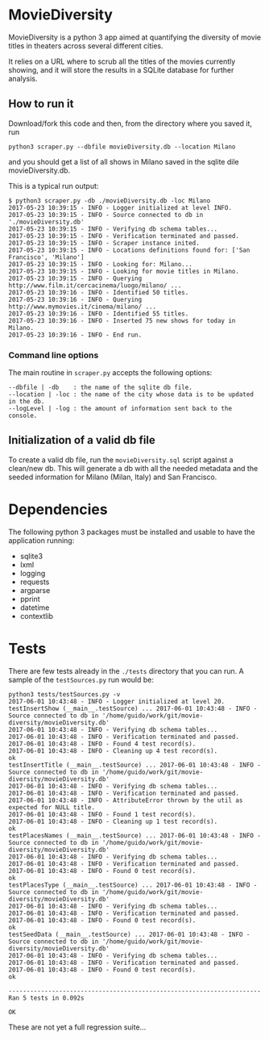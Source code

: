 # MovieDiversity
MovieDiversity is a python 3 app aimed at quantifying the diversity of movie titles
in theaters across several different cities.

It relies on a URL where to scrub all the titles of the movies currently showing,
and it will store the results in a SQLite database for further analysis.

## How to run it
Download/fork this code and then, from the directory where you saved it, run
```
python3 scraper.py --dbfile movieDiversity.db --location Milano
```
and you should get a list of all shows in Milano saved in the sqlite dile movieDiversity.db.

This is a typical run output:
```
$ python3 scraper.py -db ./movieDiversity.db -loc Milano
2017-05-23 10:39:15 - INFO - Logger initialized at level INFO.
2017-05-23 10:39:15 - INFO - Source connected to db in './movieDiversity.db'
2017-05-23 10:39:15 - INFO - Verifying db schema tables...
2017-05-23 10:39:15 - INFO - Verification terminated and passed.
2017-05-23 10:39:15 - INFO - Scraper instance inited.
2017-05-23 10:39:15 - INFO - Locations definitions found for: ['San Francisco', 'Milano']
2017-05-23 10:39:15 - INFO - Looking for: Milano...
2017-05-23 10:39:15 - INFO - Looking for movie titles in Milano.
2017-05-23 10:39:15 - INFO - Querying http://www.film.it/cercacinema/luogo/milano/ ...
2017-05-23 10:39:16 - INFO - Identified 50 titles.
2017-05-23 10:39:16 - INFO - Querying http://www.mymovies.it/cinema/milano/ ...
2017-05-23 10:39:16 - INFO - Identified 55 titles.
2017-05-23 10:39:16 - INFO - Inserted 75 new shows for today in Milano.
2017-05-23 10:39:16 - INFO - End run.
```

### Command line options
The main routine in `scraper.py` accepts the following options:
```
--dbfile | -db    : the name of the sqlite db file.
--location | -loc : the name of the city whose data is to be updated in the db.
--logLevel | -log : the amount of information sent back to the console.
```

## Initialization of a valid db file
To create a valid db file, run the `movieDiversity.sql` script against a clean/new db.
This will generate a db with all the needed metadata and the seeded information for
Milano (Milan, Italy) and San Francisco.

# Dependencies
The following python 3 packages must be installed and usable to have the application running:
- sqlite3
- lxml
- logging
- requests
- argparse
- pprint
- datetime
- contextlib

# Tests
There are few tests already in the `./tests` directory that you can run.
A sample of the `testSources.py` run would be:
```
python3 tests/testSources.py -v
2017-06-01 10:43:48 - INFO - Logger initialized at level 20.
testInsertShow (__main__.testSource) ... 2017-06-01 10:43:48 - INFO - Source connected to db in '/home/guido/work/git/movie-diversity/movieDiversity.db'
2017-06-01 10:43:48 - INFO - Verifying db schema tables...
2017-06-01 10:43:48 - INFO - Verification terminated and passed.
2017-06-01 10:43:48 - INFO - Found 4 test record(s).
2017-06-01 10:43:48 - INFO - Cleaning up 4 test record(s).
ok
testInsertTitle (__main__.testSource) ... 2017-06-01 10:43:48 - INFO - Source connected to db in '/home/guido/work/git/movie-diversity/movieDiversity.db'
2017-06-01 10:43:48 - INFO - Verifying db schema tables...
2017-06-01 10:43:48 - INFO - Verification terminated and passed.
2017-06-01 10:43:48 - INFO - AttributeError thrown by the util as expected for NULL title.
2017-06-01 10:43:48 - INFO - Found 1 test record(s).
2017-06-01 10:43:48 - INFO - Cleaning up 1 test record(s).
ok
testPlacesNames (__main__.testSource) ... 2017-06-01 10:43:48 - INFO - Source connected to db in '/home/guido/work/git/movie-diversity/movieDiversity.db'
2017-06-01 10:43:48 - INFO - Verifying db schema tables...
2017-06-01 10:43:48 - INFO - Verification terminated and passed.
2017-06-01 10:43:48 - INFO - Found 0 test record(s).
ok
testPlacesType (__main__.testSource) ... 2017-06-01 10:43:48 - INFO - Source connected to db in '/home/guido/work/git/movie-diversity/movieDiversity.db'
2017-06-01 10:43:48 - INFO - Verifying db schema tables...
2017-06-01 10:43:48 - INFO - Verification terminated and passed.
2017-06-01 10:43:48 - INFO - Found 0 test record(s).
ok
testSeedData (__main__.testSource) ... 2017-06-01 10:43:48 - INFO - Source connected to db in '/home/guido/work/git/movie-diversity/movieDiversity.db'
2017-06-01 10:43:48 - INFO - Verifying db schema tables...
2017-06-01 10:43:48 - INFO - Verification terminated and passed.
2017-06-01 10:43:48 - INFO - Found 0 test record(s).
ok

----------------------------------------------------------------------
Ran 5 tests in 0.092s

OK
```

These are not yet a full regression suite...